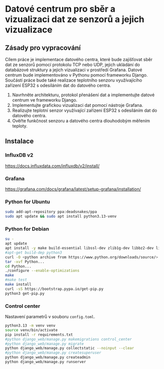# Datové centrum pro sběr a vizualizaci dat ze senzorů a jejich vizualizace

## Zásady pro vypracování
Cílem práce je implementace datového centra, které bude zajišťovat sběr dat ze senzorů pomocí protokolu TCP nebo UDP, jejich ukládání do databázové struktury a jejich vizualizaci v prostředí Grafana. Datové centrum bude implementováno v Pythonu pomocí frameworku Django. Součástí práce bude také realizace teplotního senzoru využívajícího zařízení ESP32 s odesíláním dat do datového centra.
1. Navrhněte architekturu, protokol přenášení dat a implementujte datové centrum ve frameworku Django.
2. Implementujte grafickou vizualizaci dat pomocí nástroje Grafana.
3. Realizujte teplotní senzor využívající zařízení ESP32 s odesíláním dat do datového centra.
4. Ověřte funkčnost senzoru a datového centra dlouhodobým měřením teploty.

## Instalace

### InfluxDB v2
https://docs.influxdata.com/influxdb/v2/install/

### Grafana
https://grafana.com/docs/grafana/latest/setup-grafana/installation/

### Python for Ubuntu
```bash
sudo add-apt-repository ppa:deadsnakes/ppa
sudo apt update && sudo apt install python3.13-venv
```

### Python for Debian
```bash
su -
apt update
apt install -y make build-essential libssl-dev zlib1g-dev libbz2-dev libreadline-dev libsqlite3-dev curl llvm libncursesw5-dev xz-utils tk-dev libxml2-dev libxmlsec1-dev libffi-dev liblzma-dev pkg-config
#apt-get build-dep python3
curl -O <python archive from https://www.python.org/downloads/source/>
tar -xvf Python...
cd Python...
./configure --enable-optimizations
make
#make test
make install
curl -sS https://bootstrap.pypa.io/get-pip.py
python3 get-pip.py 
```

### Control center
Nastavení parametrů v souboru `config.toml`.

```bash
python3.13 -m venv venv
source venv/bin/activate
pip install -r requirements.txt
#python django_web/manage.py makemigrations control_center
#python django_web/manage.py migrate
python django_web/manage.py collectstatic --noinput --clear
#python django_web/manage.py createsuperuser
python django_web/manage.py createadmin
python django_web/manage.py runserver
```
